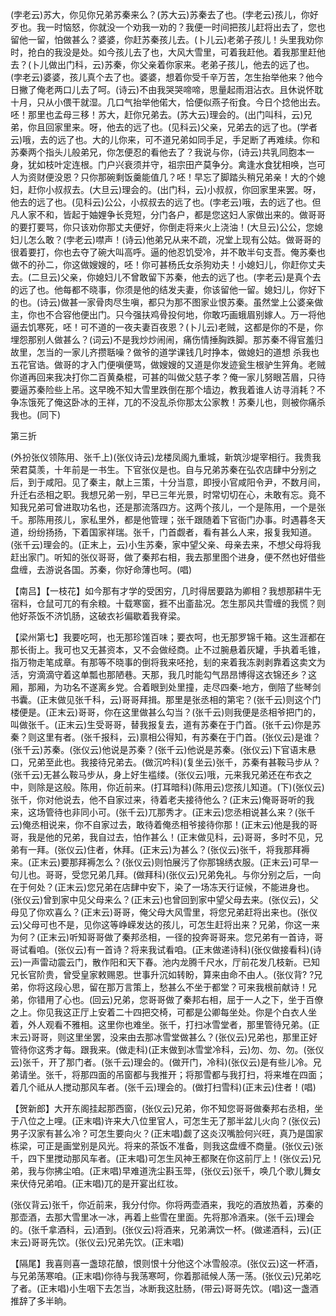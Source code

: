 <!-- { "loadSidebar": true } -->
(孛老云)苏大，你见你兄弟苏秦来么？(苏大云)苏秦去了也。(孛老云)孩儿，你好歹也。我一时恼怒，你就没一个劝我一劝的？我便一时间把孩儿赶将出去了，您也留他一留，怕做甚么？婆婆，你赶苏秦孩儿去。(卜儿云)老弟子孩儿！头里我劝你时，抢白的我没是处。如今孩儿去了也，大风大雪里，可着我赶他。着我那里赶他去？(卜儿做出门科，云)苏秦，你父亲着你家来。老弟子孩儿，他去的远了也。(孛老云)婆婆，孩儿真个去了也。婆婆，想着你受千辛万苦，怎生抬举他来？他今日撇了俺老两口儿去了呵。(诗云)不由我哭哭啼啼，思量起雨泪沾衣。且休说怀耽十月，只从小偎干就湿。几口气抬举他偌大，恰便似燕子衔食。今日个捻他出去。呸！那里也孟母三移！苏大，赶你兄弟去。(苏大云)理会的。(出门叫科，云)兄弟，你且回家里来。呀，他去的远了也。(见科云)父亲，兄弟去的远了也。(学者云)哦，去的远了也。大的儿你来，可不道兄弟如同手足，手足断了再难续。你和苏秦两个指头儿般弟兄，你怎便忍的看他去了？我说与你，(诗云)共乳同胞本一身，犹如枝叶定连根。门户兴衰须并守，祖宗田产莫争分。禽逢水食犹相唤，岂可人为资财便没恩？只你那碗剩饭羹能值几？呸！早忘了脚踏头稍兄弟亲！大的个媳妇，赶你小叔叔去。(大旦云)理会的。(出门科，云)小叔叔，你回家里来罢。呀，他去的远了也。(见科云)公公，小叔叔去的远了也。(孛老云)哦，去的远了也。但凡人家不和，皆起于妯娌争长竞短，分门各户，都是您这妇人家做出来的。做哥哥的要打要骂，你只该劝你那丈夫便好，你倒走将来火上浇油！(大旦云)公公，您媳妇儿怎么敢？(孛老云)噤声！(诗云)他弟兄从来不疏，况堂上现有公姑。做哥哥的很着要打，你也去夺了碗大叫高呼。逼的他忍饥受冷，并不敢半句支吾。俺苏秦也做不的孙二，你这做嫂嫂的，呸！你可甚杨氏女杀狗劝夫！小媳妇儿，你赶你丈夫去。(二旦云)父亲，你媳妇儿不曾敢留下苏秦，他去的远了也。(孛老云)是真个去的远了也。他每都不晓事，你须是他的结发夫妻，你该留他一留。媳妇儿，你好下的也。(诗云)做甚一家骨肉尽生嗔，都只为那不图家业恨苏秦。虽然堂上公婆亲做主，你也不合容他便出门。只今强扶鸡骨投何地，你敢巧画蛾眉别嫁人。万一将他逼去饥寒死，呸！可不道的一夜夫妻百夜恩？(卜儿云)老贼，这都是你的不是，你埋怨那别人做甚么？(词云)不是我炒炒闹闹，痛伤情捶胸跌脚。那苏秦不得官羞归故里，怎当的一家儿齐攒聒噪？做爷的道学课钱几时挣本，做媳妇的道想
杀我也五花官诰。做哥的才入门便嗔便骂，做嫂嫂的又道是你发迹瓮生根驴生笄角。老贼你道再回来我决打你二百黄桑棍，可甚的叫做父慈子孝？俺一家儿努眼苫眉，只待要逼苏秦险些上吊。这早晚不知大雪里跌倒在那个墙边，教我着谁人访寻消耗？不争冻饿死了俺这卧冰的王祥，兀的不没乱杀你那太公家教！苏秦儿也，则被你痛杀我也。(同下)


第三折

(外扮张仪领陈用、张千上)(张仪诗云)龙楼凤阁九重城，新筑沙堤宰相行。我贵我荣君莫羡，十年前是一书生。下官张仪是也。自与兄弟苏秦在弘农店肆中分别之后，到于咸阳。见了秦主，献上三策，十分当意，即授小官咸阳令尹，不数月间，升迁右丞相之职。我想兄弟一别，早已三年光景，时常切切在心，未敢有忘。竟不知我兄弟可曾进取功名也，还是那流落四方。这两个孩儿，一个是陈用，一个是张千。那陈用孩儿，家私里外，都是他管理；张千跟随着下官衙门办事。时遇暮冬天道，纷纷扬扬，下着国家祥瑞。张千，门首觑者，看有甚么人来，报复我知道。(张千云)理会的。(正末上，云)小生苏秦，家中望父亲、母亲去来，不想父母将我赶出家门。听知的张仪哥哥，做了秦邦右相，我去那里图个进身，便不然也好借些盘缠，去游说各国。苏秦，你好命薄也呵。(唱)

【南吕】【一枝花】如今那有才学的受困穷，几时得居要路为卿相？我想那耕牛无宿料，仓鼠可兀的有余粮。十载寒窗，捱不出齑盐况。怎生那风共雪缠的我慌？则他好茶饭不济饥肠，这破衣衫偏歇着我脊梁。

【梁州第七】我要吃呵，也无那珍馐百味；要衣呵，也无那罗锦千箱。这生涯都在那长街上。我可也又无甚资本，又不会做经商。止不过腕悬着灰罐，手执着毛锥，指万物走笔成章。有那等不晓事的倒将我来呸抢，刬的来着我冻剥剥靠着这卖文为活，穷滴滴守着这单瓢也那陋巷。天那，我几时能勾气昂昂博得这衣锦还乡？这厢，那厢，为功名不遂离乡党。合着眼到处里撞，走尽四秦-地方，倒陪了些琴剑书囊。(正末做见张千科，云)哥哥拜揖。那里是张丞相的第宅？(张千云)则这个门楼便是。(正末云)哥哥，你在这里做甚么勾当？(张千云)则我便是丞相爷把门的，叫做张千。(正末云)生受哥哥，替我报复去，道有苏秦在于门首。(张千云)你是苏秦？则这里有者。(张千报科，云)禀相公得知，有苏秦在于门首。(张仪云)是谁？(张千云)苏秦。(张仪云)他说是苏秦？(张千云)他说是苏秦。(张仪云)下官语末悬口，兄弟至此也。我接待兄弟去。(做沉吟科)(复坐云)张千，苏秦有甚鞍马步从？(张千云)无甚么鞍马步从，身上好生褴缕。(张仪云)哦，元来我兄弟还在布衣之中，则除是这般。陈用，你近前来。(打耳暗科)(陈用云)您孩儿知道。(下)(张仪云)张千，你对他说去，他不自家过来，待着老夫接待他么？(正末云)俺哥哥听的我来，这场管待也非同小可。(张千云)兀那秀才。(正末云)您丞相说甚么来？(张千云)俺丞相说来，你不自家过去，敢待着俺丞相爷接待你那！(正末云)他是我的哥哥，我是他的兄弟，我自过去，怕作甚么！(正末做见科，云)哥哥，多时不见，兄弟有一拜。(张仪云)住者，休拜。(正末云)为甚么？(张仪云)张千，将我那拜褥来。(正末云)要那拜褥怎么？(张仪云)则怕展污了你那锦绣衣服。(正末云)可早一句儿也。哥哥，受您兄弟几拜。(做拜科)(张仪云)兄弟免礼。与你分别之后，一向在于何处？(正末云)您兄弟在店肆中安下，染了一场冻天行证候，不能进身也。(张仪云)曾到家中见父母来么？(正末云)也曾回到家中望父母去来。(张仪云)，父母见了你欢喜么？(正末云)哥哥，俺父母大风雪里，将您兄弟赶将出来也。(张仪云)父母可也不是，见你这等峥嵘发达的孩儿，可怎生赶将出来？兄弟，你这一来为何？(正末云)听知哥哥做了秦邦丞相，一径的投奔哥哥来。您兄弟有一首诗，哥哥试看咱。(张仪云)有一首诗？将来我试看咱。(正末做递诗科)(张仪做接看科)(诗云)一声雷动震云门，散作阳和天下春。池内龙腾千尺水，厅前花发几枝新。已知兄长官阶贵，曾受皇家敕赐恩。世事升沉如转盼，算来由命不由人。(张仪背?
?兄弟，你将这段心思，留在那万言策上，愁甚么不坐于都堂？可来我根前献诗！兄弟，你错用了心也。(回云)兄弟，您哥哥做了秦邦右相，屈于一人之下，坐于百僚之上。你见我这正厅上安着二十四把交椅，可都是公卿每坐处。你是个白衣人坐着，外人观看不雅相。这里你也难坐。张千，打扫冰雪堂者，那里管待兄弟。(正末云)哥哥，则这里坐罢，没来由去那冰雪堂做甚么？(张仪云)兄弟也，那里正好管待你这秀才每。跟我来。(做走科)(正末做到冰雪堂冷科，云)勿、勿、勿。(张仪云)张千，开了那门者。(张千云)理会的。(做开门，冷科)(张仪云)是有些儿冷。兄弟请坐。张千，将那四面的吊窗都与我推开；将那雪都与我打扫，将来堆在四面；着几个祗从人搅动那风车者。(张千云)理会的。(做打扫雪科)(正末云)住者！(唱)

【贺新郎】大开东阁挂起那西窗，(张仪云)兄弟，你不知您哥哥做秦邦右丞相，坐于八位之上哩。(正末唱)许来大八位里官人，可怎生无了那半盆儿火向？(张仪云)男子汉家有甚么冷？可怎生要向火？(正末唱)觑了这炎汉嘴脸何兴旺，真乃是国家栋梁，可正是画堂别是风光。将来的茶饭不准备，则我这盘缠不商量。(张仪云)张千，四下里搅动那风车者。(正末唱)可怎生风神王都聚在你这前厅上！(张仪云)兄弟，我与你拂尘咱。(正末唱)早难道洗尘斟玉斝，(张仪云)张千，唤几个歌儿舞女来伏侍兄弟咱。(正末唱)兀的是开宴出红妆。

(张仪背云)张千，你近前来，我分付你。你将两壶酒来，我吃的酒放热着，苏秦的那壶酒，去那大雪里冰一冰，再着上些雪在里面。先将那冷酒来。(张千云)理会的。(张千拿酒科，云)酒到。(张仪云)将酒来，兄弟满饮一杯。(做递酒科，云)(正末云)哥哥先饮。(张仪云)兄弟先饮。(正末唱)

【隔尾】我喜则喜一盏琼花酿，恨则恨十分他这个冰雪般凉。(张仪云)这一杯酒，与兄弟荡寒咱。(正末唱)你待与我荡寒呵，你着那祗候人荡一荡。(张仪云)兄弟吃了者。(正末唱)小生咽下去怎当，冰断我这肚肠，(带云)哥哥先饮。(唱)这一盏酒推辞了多半晌。


